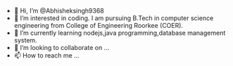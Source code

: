 - 👋 Hi, I’m @Abhisheksingh9368
- 👀 I’m interested in coding. I am pursuing B.Tech in computer science engineering from  College of Engineering Roorkee (COER).
- 🌱 I’m currently learning nodejs,java programming,database management system.
- 💞️ I’m looking to collaborate on ...
- 📫 How to reach me ...

<!---
Abhisheksingh9368/Abhisheksingh9368 is a ✨ special ✨ repository because its `README.md` (this file) appears on your GitHub profile.
You can click the Preview link to take a look at your changes.
--->
